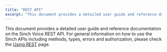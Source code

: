 ```yaml
---
title: "REST API"
excerpt: "This document provides a detailed user guide and reference documentation on the Sinch Voice REST API. Find out more information about our REST API now."
---
```

This document provides a detailed user guide and reference documentation on the Sinch Voice REST API. For general information on how to use the Sinch APIs including methods, types, errors and authorization, please check the [Using REST](doc:using-rest) page.